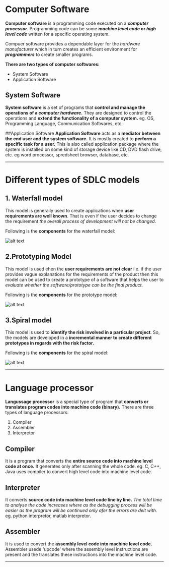 
# Computer Software

 **Computer software** is a programming code executed on a **_computer processor_**. Programming code can be some **_machine level code_ or _high level code_** written for a specific operating system.

Compuer software provides a dependable layer for the _hardware manufacturer_ which in turn creates an efficient environment for **_programmers_**  to create smaller programs.

**There are two types of computer softwares:**
- System Software
- Application Software

## System Software

 **System software** is a set of programs that **control and manage the operations of a _computer hardware_.** They are designed to control the operations and **extend the functionality of a computer system.** eg. OS, Programming Language, Communication Softwares, etc.


##Application Software
 **Application Software** acts as a **mediator between the end user and the system software.** It is mostly created to **perform a specific task for a user.** This is also called application package where the system is installed on some kind of storage device like CD, DVD flash drive, etc. eg word processor, spredsheet browser, database, etc.


--- 


# Different types of SDLC models

## 1. Waterfall model

 This model is generally used to create applications when **user requirements are well known**. That is even if the user decides to change the requirement _the overall process of development will not be changed_.

Following is the **components** for the waterfall model:

![alt text](https://artoftesting.com/wp-content/uploads/2019/12/waterfall-model-featured.jpg)


## 2.Prototyping Model

 This model is used ehen the **user requirements are not clear** i.e. if the user provides vague explanations for the requirements of the product then this model can be used to create a prototype of a software that helps the user to _evaluate whether the software/prototype can be the final product_.

Following is the **components** for the prototype model:

![alt text](https://www.includehelp.com/basics/Images/the-prototyping-model.jpg)

## 3.Spiral model

 This model is used to **identify the risk involved in a particular project**. So, the models are developed in a **incremental manner to create different prototypes in regards with the risk factor.**

Following is the **components** for the spiral model:

![alt text](https://upload.wikimedia.org/wikipedia/commons/e/ec/Spiral_model_%28Boehm%2C_1988%29.svg)


---


# Language processor

 **Langussage processor** is a special type of program that **converts or translates program codes into machine code (binary).** There are three types of language processors:

1. Compiler
2. Assembler
3. Interpretor

## Compiler
 It is a program that converts the **entire source code into machine level code at once.** It generates only after scanning the whole code. eg. C, C++, Java uses compiler to convert high level code into machine level code.


## Interpreter
 It converts **source code into machine level code line by line.** _The total time to analyse the code increases where as the debugging process will be easier as the program will be continued only afer the errors are delt with._ eg. python interpretor, matlab interpretor.


## Assembler
 It is used to convert the **assembly level code into machine level code.** Assembler usede 'upcode' where the assembly level instructions are present and the translates these instructions into the machine level code.


 ---
